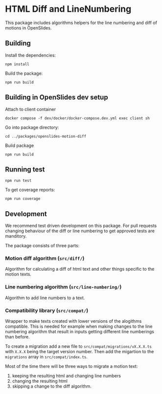 # HTML Diff and LineNumbering

This package includes algorithms helpers for the line numbering and diff of motions in OpenSlides. 

## Building

Install the dependencies:

`npm install`

Build the package:

`npm run build`

## Building in OpenSlides dev setup

Attach to client container

`docker compose -f dev/docker/docker-compose.dev.yml exec client sh`

Go into package directory:

`cd ../packages/openslides-motion-diff`

Build package

`npm run build`

## Running test

`npm run test`

To get coverage reports:

`npm run coverage`

## Development

We recommend test driven development on this package. 
For pull requests changing behaviour of the diff or line numbering to get approved tests are manditory. 

The package consists of three parts:

### Motion diff algorithm (`src/diff/`)

Algorithm for calculating a diff of html text and other things specific to the motion texts.

### Line numbering algorithm (`src/line-numbering/`)

Algorithm to add line numbers to a text.

### Compatibility library (`src/compat/`)

Wrapper to make texts created with lower versions of the alogithms compatible. 
This is needed for example when making changes to the line numbering algorithm that result in inputs getting different line numberings than before.

To create a migration add a new file to `src/compat/migrations/vX.X.X.ts` with `X.X.X` being the target version number. 
Then add the migartion to the `migrations` array in `src/compat/index.ts`.

Most of the time there will be three ways to migrate a motion text:

1. keeping the resulting html and changing line numbers
1. changing the resulting html
1. skipping a change to the diff algorithm.
